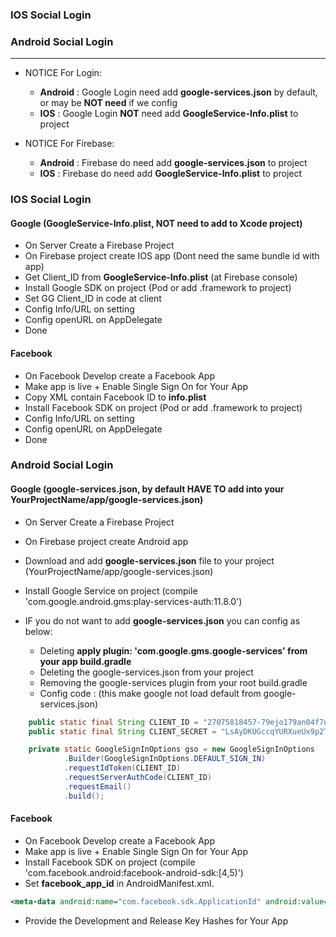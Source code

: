 ### IOS Social Login
### Android Social Login


------------------------------------------------------

* NOTICE For Login: 
  * **Android** : Google Login need add **google-services.json** by default, or may be **NOT need** if we config
  * **IOS** : Google Login **NOT** need add **GoogleService-Info.plist** to project
  
* NOTICE For Firebase:

  * **Android** : Firebase do need add **google-services.json** to project
  * **IOS** :  Firebase do need add **GoogleService-Info.plist** to project


### IOS Social Login

#### Google (GoogleService-Info.plist, NOT need to add to Xcode project)
* On Server Create a Firebase Project
* On Firebase project create IOS app (Dont need the same bundle id with app)
* Get Client_ID from **GoogleService-Info.plist** (at Firebase console)
* Install Google SDK on project (Pod or add .framework to project)
* Set GG Client_ID in code at client
* Config Info/URL on setting
* Config openURL on AppDelegate
* Done

#### Facebook
* On Facebook Develop create a Facebook App
* Make app is live + Enable Single Sign On for Your App
* Copy XML contain Facebook ID to **info.plist**
* Install Facebook SDK on project (Pod or add .framework to project)
* Config Info/URL on setting
* Config openURL on AppDelegate
* Done



### Android Social Login

#### Google (google-services.json, by default HAVE TO add into your YourProjectName/app/google-services.json)
* On Server Create a Firebase Project
* On Firebase project create Android app
* Download and add **google-services.json** file to your project (YourProjectName/app/google-services.json)
* Install Google Service on project (compile 'com.google.android.gms:play-services-auth:11.8.0')

* IF you do not want to add **google-services.json** you can config as below:

  * Deleting **apply plugin: 'com.google.gms.google-services' from your app build.gradle**
  * Deleting the google-services.json from your project
  * Removing the google-services plugin from your root build.gradle
  * Config code : (this make google not load default from google-services.json)
```java
    public static final String CLIENT_ID = "27075818457-79ejo179an04f7up29jdrp28nbr0tht7.apps.googleusercontent.com";
    public static final String CLIENT_SECRET = "LsAyDKUGccqYURXueUx9p2TZ";

    private static GoogleSignInOptions gso = new GoogleSignInOptions
            .Builder(GoogleSignInOptions.DEFAULT_SIGN_IN)
            .requestIdToken(CLIENT_ID)
            .requestServerAuthCode(CLIENT_ID)
            .requestEmail()
            .build();
```

#### Facebook
* On Facebook Develop create a Facebook App
* Make app is live + Enable Single Sign On for Your App
* Install Facebook SDK on project (compile 'com.facebook.android:facebook-android-sdk:[4,5)')
* Set **facebook_app_id** in AndroidManifest.xml.

```xml
<meta-data android:name="com.facebook.sdk.ApplicationId" android:value="@string/facebook_app_id"/>
```
* Provide the Development and Release Key Hashes for Your App






